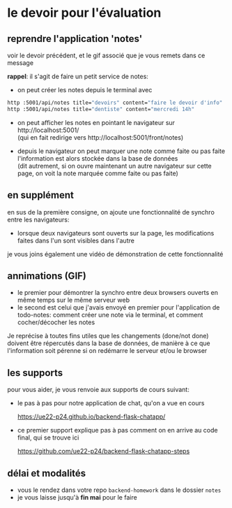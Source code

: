 # le devoir pour l'évaluation

## reprendre l'application 'notes'

voir le devoir précédent, et le gif associé que je vous remets dans ce message

**rappel**: il s'agit de faire un petit service de notes:

- on peut créer les notes depuis le terminal avec

```bash
http :5001/api/notes title="devoirs" content="faire le devoir d'info"
http :5001/api/notes title="dentiste" content="mercredi 14h"
```

- on peut afficher les notes en pointant le navigateur sur http://localhost:5001/  
  (qui en fait redirige vers http://localhost:5001/front/notes)

- depuis le navigateur on peut marquer une note comme faite ou pas faite  
  l'information est alors stockée dans la base de données  
  (dit autrement, si on ouvre maintenant un autre navigateur sur cette page, on voit la note marquée comme faite ou pas faite)

## en supplément

en sus de la première consigne, on ajoute une fonctionnalité de synchro entre les navigateurs:

- lorsque deux navigateurs sont ouverts sur la page, les modifications faites dans l'un sont visibles dans l'autre

je vous joins également une vidéo de démonstration de cette fonctionnalité

## annimations (GIF)

- le premier pour démontrer la synchro entre deux browsers ouverts en même temps sur le même serveur web
- le second est celui que j'avais envoyé en premier pour l'application de todo-notes: comment créer une note via le terminal, et comment cocher/décocher les notes

Je reprécise à toutes fins utiles que les changements (done/not done) doivent être répercutés dans la base de données, de manière à ce que l'information soit pérenne si on redémarre le serveur et/ou le browser

## les supports

pour vous aider, je vous renvoie aux supports de cours suivant:

- le pas à pas pour notre application de chat, qu'on a vue en cours

  https://ue22-p24.github.io/backend-flask-chatapp/

- ce premier support explique pas à pas comment on en arrive au code final, qui se trouve ici

  https://github.com/ue22-p24/backend-flask-chatapp-steps

## délai et modalités

- vous le rendez dans votre repo `backend-homework` dans le dossier `notes`
- je vous laisse jusqu'à **fin mai** pour le faire
